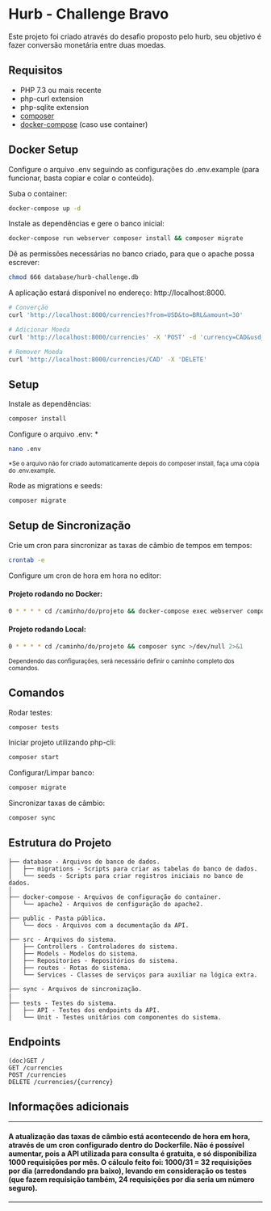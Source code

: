 # Hurb - Challenge Bravo

Este projeto foi criado através do desafio proposto pelo hurb, seu objetivo é fazer conversão monetária entre duas moedas.

## Requisitos
- PHP 7.3 ou mais recente
- php-curl extension
- php-sqlite extension
- [composer](https://getcomposer.org/doc/00-intro.md)
- [docker-compose](https://docs.docker.com/compose/install) (caso use container)

## Docker Setup

Configure o arquivo .env seguindo as configurações do .env.example (para funcionar, basta copiar e colar o conteúdo).

Suba o container:
```sh
docker-compose up -d
```

Instale as dependências e gere o banco inicial:
```sh
docker-compose run webserver composer install && composer migrate
```

Dê as permissões necessárias no banco criado, para que o apache possa escrever:
```sh
chmod 666 database/hurb-challenge.db
```

A aplicação estará disponível no endereço: http://localhost:8000.
```sh
# Converção
curl 'http://localhost:8000/currencies?from=USD&to=BRL&amount=30'

# Adicionar Moeda
curl 'http://localhost:8000/currencies' -X 'POST' -d 'currency=CAD&usd_value=1.23'

# Remover Moeda
curl 'http://localhost:8000/currencies/CAD' -X 'DELETE'
```

## Setup

Instale as dependências:

```sh 
composer install
```

Configure o arquivo .env: *
```sh
nano .env
```
<sub>*Se o arquivo não for criado automaticamente depois do composer install, faça uma cópia do .env.example.</sub>

Rode as migrations e seeds:
```sh
composer migrate
```

## Setup de Sincronização

Crie um cron para sincronizar as taxas de câmbio de tempos em tempos:
```sh
crontab -e
```

Configure um cron de hora em hora no editor:

#### Projeto rodando no Docker:
```sh
0 * * * * cd /caminho/do/projeto && docker-compose exec webserver composer sync
```
#### Projeto rodando Local:
```sh
0 * * * * cd /caminho/do/projeto && composer sync >/dev/null 2>&1
```
<sub>Dependendo das configurações, será necessário definir o caminho completo dos comandos.</sub>

##


## Comandos

Rodar testes:
```sh
composer tests
```

Iniciar projeto utilizando php-cli:
```sh
composer start
```

Configurar/Limpar banco:
```sh
composer migrate
```

Sincronizar taxas de câmbio:
```sh
composer sync
```

## Estrutura do Projeto
```
├── database - Arquivos de banco de dados.
│   ├── migrations - Scripts para criar as tabelas do banco de dados.
│   └── seeds - Scripts para criar registros iniciais no banco de dados.
│
├── docker-compose - Arquivos de configuração do container.
│   └── apache2 - Arquivos de configuração do apache2.
│
├── public - Pasta pública.
│   └── docs - Arquivos com a documentação da API.
│
├── src - Arquivos do sistema.
│   ├── Controllers - Controladores do sistema.
│   ├── Models - Modelos do sistema.
│   ├── Repositories - Repositórios do sistema.
│   ├── routes - Rotas do sistema.
│   └── Services - Classes de serviços para auxiliar na lógica extra.
│
├── sync - Arquivos de sincronização.
|
├── tests - Testes do sistema.
│   ├── API - Testes dos endpoints da API.
│   └── Unit - Testes unitários com componentes do sistema.
```

## Endpoints

```
(doc)GET /
GET /currencies
POST /currencies
DELETE /currencies/{currency}
```

## Informações adicionais
---

#### A atualização das taxas de câmbio está acontecendo de hora em hora, através de um cron configurado dentro do Dockerfile. Não é possível aumentar, pois a API utilizada para consulta é gratuita, e só disponibiliza 1000 requisições por mês. O cálculo feito foi: 1000/31 = 32 requisições por dia (arredondando pra baixo), levando em consideração os testes (que fazem requisição também, 24 requisições por dia seria um número seguro).

---
